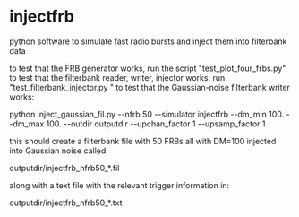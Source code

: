injectfrb
==========

python software to simulate fast radio bursts and inject them into filterbank data

to test that the FRB generator works, run the script "test_plot_four_frbs.py"
to test that the filterbank reader, writer, injector works, run "test_filterbank_injector.py "
to test that the Gaussian-noise filterbank writer works:

python inject_gaussian_fil.py --nfrb 50 --simulator injectfrb --dm_min 100. --dm_max 100. --outdir outputdir --upchan_factor 1 --upsamp_factor 1

this should create a filterbank file with 50 FRBs all with DM=100 injected into Gaussian noise called: 

outputdir/injectfrb_nfrb50_*.fil 

along with a text file with the relevant trigger information in:

outputdir/injectfrb_nfrb50_*.txt
